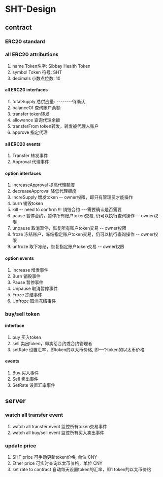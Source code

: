 
# SHT-Design

## contract
### ERC20 standard
### all ERC20 attributions
1. name
Token名字: Sibbay Health Token
2. symbol
Token 符号: SHT
3. decimals
小数点位数: 10

#### all ERC20 interfaces
1. totalSupply
总供应量:    --------待确认
2. balanceOf
查询账户余额
3. transfer
token转发
4. allowance
查询代理余额
5. transferFrom
token转发，转发被代理人账户
6. approve
指定代理

#### all ERC20 events
1. Transfer
转发事件
2. Approval
代理事件

#### option interfaces
1. increaseApproval
提高代理额度
2. decreaseApproval
降低代理额度
3. increSupply
增发token  -- owner权限，即只有管理员才能操作
4. burn
销毁token
5. kill -- need to confirm !!!
销毁合约 ---需要确认是否需要
6. pause
暂停合约，暂停所有账户token交易, 仍可以执行查询操作 -- owner权限
7. unpause
取消暂停，恢复所有账户token交易 -- owner权限
8. froze
冻结账户，冻结指定账户token交易，仍可以执行查询操作 -- owner权限
9. unfroze
取下冻结，恢复指定账户token交易 -- owner权限

#### option events
1. Increase
增发事件
2. Burn
销毁事件
3. Pause
暂停事件
4. Unpause
取消暂停事件
5. Froze
冻结事件
6. Unfroze
取消冻结事件

### buy/sell token
#### interface
1. buy
买入token
2. sell
卖出token，即卖给合约或合约管理者
3. setRate
设置汇率，即token的以太币价格, 即一个token的以太币价格

#### events
1. Buy
买入事件
2. Sell
卖出事件
3. SetRate
设置汇率事件

## server
### watch all transfer event
1. watch all transfer event
监控所有token交易事件
2. watch all buy/sell event
监控所有买入卖出事件

### update price
1. SHT price
可手动更新token价格, 单位 CNY
2. Ether price
可实时查询以太币价格，单位 CNY
3. set rate to contract
自动每天设置token的汇率，即1 token的以太币价格
